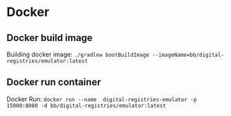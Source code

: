 # Docker 

## Docker build image

Building docker image:
`./gradlew bootBuildImage --imageName=bb/digital-registries/emulator:latest`

## Docker run container

Docker Run:
`docker run --name  digital-registries-emulator -p 15000:8080 -d bb/digital-registries/emulator:latest`